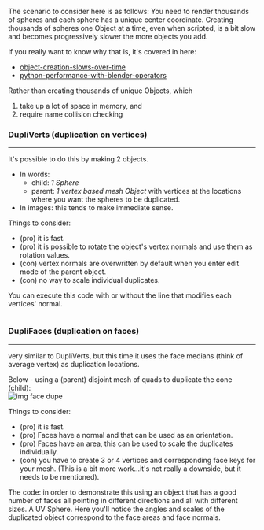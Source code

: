 The scenario to consider here is as follows: You need to render thousands of spheres and each sphere has a unique center coordinate. Creating thousands of spheres one Object at a time, even when scripted, is a bit slow and becomes progressively slower the more objects you add.

If you really want to know why that is, it's covered in here:
  - [object-creation-slows-over-time](http://blender.stackexchange.com/questions/14814/object-creation-slows-over-time)  
  - [python-performance-with-blender-operators](http://blender.stackexchange.com/questions/7358/python-performance-with-blender-operators)  

Rather than creating thousands of unique Objects, which  

1. take up a lot of space in memory, and 
2. require name collision checking


### DupliVerts (duplication on vertices)
____
It's possible to do this by making 2 objects.  

  - In words: 
     - child: _1 Sphere_ 
     - parent: _1 vertex based mesh Object_ with vertices at the locations where you want the spheres to be duplicated. 
  - In images: this tends to make immediate sense.

Things to consider:  

- (pro) it is fast.  
- (pro) it is possible to rotate the object's vertex normals and use them as rotation values.  
- (con) vertex normals are overwritten by default when you enter edit mode of the parent object.  
- (con) no way to scale individual duplicates.  

You can execute this code with or without the line that modifies each vertices' normal.

```python


```

### DupliFaces (duplication on faces)
____
very similar to DupliVerts, but this time it uses the face medians (think of average vertex) as duplication locations. 

Below - using a (parent) disjoint mesh of quads to duplicate the cone (child):   
![img face dupe](https://cloud.githubusercontent.com/assets/619340/10752213/72749cb4-7c87-11e5-9915-f435458937a3.png)

Things to consider:  

 - (pro) it is fast.  
 - (pro) Faces have a normal and that can be used as an orientation.  
 - (pro) Faces have an area, this can be used to scale the duplicates individually.  
 - (con) you have to create 3 or 4 vertices and corresponding face keys for your mesh. (This is a bit more work...it's not really a downside, but it needs to be mentioned).

The code: in order to demonstrate this using an object that has a good number of faces all pointing in different directions and all with different sizes. A UV Sphere. Here you'll notice the angles and scales of the duplicated object correspond to the face areas and face normals.

```python

```